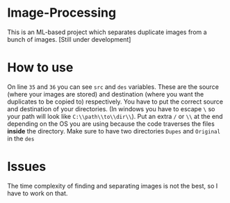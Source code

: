 # Image-Processing
This is an ML-based project which separates duplicate images from a bunch of images. [Still under development]

# How to use
On line `35` and `36` you can see `src` and `des` variables. These are the source (where your images are stored) and destination (where you want the duplicates to be copied to) 
respectively.
You have to put the correct source and destination of your directories. (In windows you have to escape `\` so your path will look like `C:\\path\\to\\dir\\`).
Put an extra `/` or `\\` at the end depending on the OS you are using because the code traverses the files **inside** the directory.
Make sure to have two directories `Dupes` and `Original` in the `des`
 
# Issues
The time complexity of finding and separating images is not the best, so I have to work on that.
